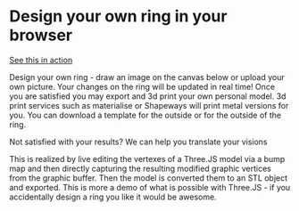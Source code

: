  # Design your own ring in your browser
 [See this in action](https://deadolus.github.io/three.js-ring-editor/index.html)


 Design your own ring - draw an image on the canvas below or upload your own picture.
Your changes on the ring will be updated in real time!
Once you are satisfied you may export and 3d print your own personal model. 3d print services such as materialise or Shapeways will print metal versions for you.
You can download a template for the outside or for the outside of the ring.


Not satisfied with your results? We can help you translate your visions


This is realized by live editing the vertexes of a Three.JS model via a bump map
and then directly capturing the resulting modified graphic vertices from the graphic buffer. Then the model is converted them to an STL object and exported.
This is more a demo of what is possible with Three.JS - if you accidentally design a ring you like it would be awesome.
